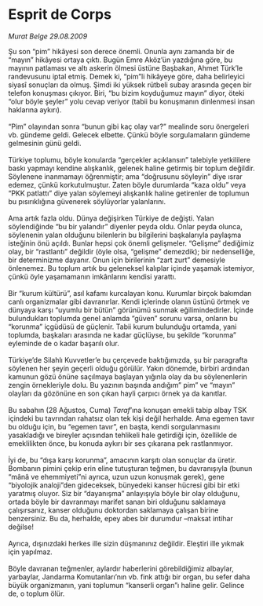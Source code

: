 # Esprit de Corps

*Murat Belge 29.08.2009*

<div class="taraf_structure_2col_1zq">
<div class="margen_n">



 <p>Şu son “pim” hikâyesi son derece önemli. Onunla aynı zamanda bir de “mayın” hikâyesi ortaya çıktı. Bugün Emre Aköz’ün yazdığına göre, bu mayının patlaması ve altı askerin ölmesi üstüne Başbakan, Ahmet Türk’le randevusunu iptal etmiş. Demek ki, “pim”li hikâyeye göre, daha belirleyici siyasî sonuçları da olmuş. Şimdi iki yüksek rütbeli subay arasında geçen bir telefon konuşması çıkıyor. Biri, “bu bizim koyduğumuz mayın” diyor, öteki “olur böyle şeyler” yolu cevap veriyor (tabii bu konuşmanın dinlenmesi insan haklarına aykırı). <br/><br/>“Pim” olayından sonra “bunun gibi kaç olay var?” mealinde soru önergeleri vb. gündeme geldi. Gelecek elbette. Çünkü böyle sorgulamaların gündeme gelmesinin günü geldi. <br/><br/>Türkiye toplumu, böyle konularda “gerçekler açıklansın” talebiyle yetkililere baskı yapmayı kendine alışkanlık, gelenek haline getirmiş bir toplum değildir. Söylenene inanmamayı öğrenmiştir; ama “doğrusunu söyleyin” diye ısrar edemez, çünkü korkutulmuştur. Zaten böyle durumlarda “kaza oldu” veya “PKK patlattı” diye yalan söylemeyi alışkanlık haline getirenler de toplumun bu pısırıklığına güvenerek söylüyorlar yalanlarını. <br/><br/>Ama artık fazla oldu. Dünya değişirken Türkiye de değişti. Yalan söylendiğinde “bu bir yalandır” diyenler peyda oldu. Onlar peyda olunca, söylenenin yalan olduğunu bilenlerin bu bilgilerini başkalarıyla paylaşma isteğinin önü açıldı. Bunlar hepsi çok önemli gelişmeler. “Gelişme” dediğimiz olay, bir “rastlantı” değildir (öyle olsa, “gelişme” demezdik); bir nedenselliğe, bir determinizme dayanır. Onun için birilerinin “zart zurt” demesiyle önlenemez. Bu toplum artık bu geleneksel kalıplar içinde yaşamak istemiyor, çünkü öyle yaşamamanın imkânlarını kendisi yarattı. <br/><br/>Bir “kurum kültürü”, asıl kafamı kurcalayan konu. Kurumlar birçok bakımdan canlı organizmalar gibi davranırlar. Kendi içlerinde olanın üstünü örtmek ve dünyaya karşı “uyumlu bir bütün” görünümü sunmak eğilimindedirler. İçinde bulundukları toplumda genel anlamda “güven” sorunu varsa, onların bu “korunma” içgüdüsü de güçlenir. Tabii kurum bulunduğu ortamda, yani toplumda, başkaları arasında ne kadar güçlüyse, bu şekilde “korunma” eyleminde de o kadar başarılı olur. <br/><br/>Türkiye’de Silahlı Kuvvetler’e bu çerçevede baktığımızda, şu bir paragrafta söylenen her şeyin geçerli olduğu görülür. Yakın dönemde, birbiri ardından kamunun gözü önüne saçılmaya başlayan yığınla olay da bu söylenenlerin zengin örnekleriyle dolu. Bu yazının başında andığım” pim” ve “mayın” olayları da gözönüne en son çıkan hayli çarpıcı örnek ya da kanıtlar. <br/><br/>Bu sabahın (28 Ağustos, Cuma) <i>Taraf</i>’ına konuşan emekli tabip albay TSK içindeki bu tavrından rahatsız olan tek kişi değil herhalde. Ama egemen tavır bu olduğu için, bu “egemen tavır”, en başta, kendi sorgulanmasını yasakladığı ve bireyler açısından tehlikeli hale getirdiği için, özellikle de emeklilikten önce, bu konuda aykırı bir ses çıkarana pek rastlanmıyor. <br/><br/>İyi de, bu “dışa karşı korunma”, amacının karşıtı olan sonuçlar da üretir. Bombanın pimini çekip erin eline tutuşturan teğmen, bu davranışıyla (bunun “mânâ ve ehemmiyeti”ni ayrıca, uzun uzun konuşmak gerek), gene “biyolojik analoji”den gideceksek, bünyedeki kanser hücresi gibi bir etki yaratmış oluyor. Siz bir “dayanışma” anlayışıyla böyle bir olay olduğunu, ortada böyle bir davranmayı marifet sanan biri olduğunu saklamaya çalışırsanız, kanser olduğunu doktordan saklamaya çalışan birine benzersiniz. Bu da, herhalde, epey abes bir durumdur –maksat intihar değilse! <br/><br/>Ayrıca, dışınızdaki herkes ille sizin düşmanınız değildir. Eleştiri ille yıkmak için yapılmaz. <br/><br/>Böyle davranan teğmenler, aylardır haberlerini görebildiğimiz albaylar, yarbaylar, Jandarma Komutanları’nın vb. fink attığı bir organ, bu sefer daha büyük organizmanın, yani toplumun “kanserli organ”ı haline gelir. Gelince de, o toplum ölür.</p>
<br/>
<br/>
<br/>



<br/>


<div id="taraf_not">
</div>

</div>


</div>
